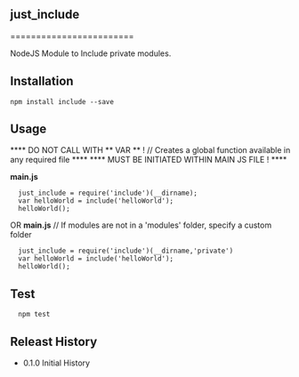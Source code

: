 ## just_include
========================

NodeJS Module to Include private modules.

## Installation
    npm install include --save

## Usage
   **** DO NOT CALL WITH ** VAR ** !  // Creates a global function available in any required file  ****
   **** MUST BE INITIATED WITHIN MAIN JS FILE !  ****


__main.js__

      just_include = require('include')(__dirname);
      var helloWorld = include('helloWorld');
      helloWorld();


OR
   __main.js__
   // If modules are not in a 'modules' folder, specify a custom folder

      just_include = require('include')(__dirname,'private')
      var helloWorld = include('helloWorld');
      helloWorld();



## Test
      npm test

## Releast History
 * 0.1.0 Initial History

